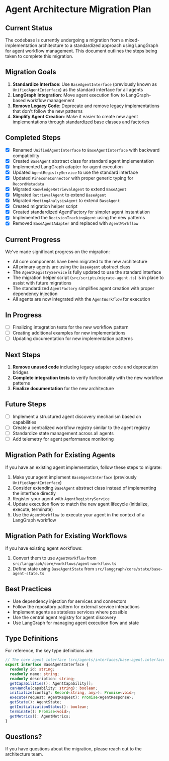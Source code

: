 # Agent Architecture Migration Plan

## Current Status

The codebase is currently undergoing a migration from a mixed-implementation architecture to a standardized approach using LangGraph for agent workflow management. This document outlines the steps being taken to complete this migration.

## Migration Goals

1. **Standardize Interface**: Use `BaseAgentInterface` (previously known as `UnifiedAgentInterface`) as the standard interface for all agents
2. **LangGraph Integration**: Move agent execution flow to LangGraph-based workflow management
3. **Remove Legacy Code**: Deprecate and remove legacy implementations that don't follow the new patterns
4. **Simplify Agent Creation**: Make it easier to create new agent implementations through standardized base classes and factories

## Completed Steps

- [x] Renamed `UnifiedAgentInterface` to `BaseAgentInterface` with backward compatibility
- [x] Created `BaseAgent` abstract class for standard agent implementation
- [x] Implemented LangGraph adapter for agent execution
- [x] Updated `AgentRegistryService` to use the standard interface
- [x] Updated `PineconeConnector` with proper generic typing for `RecordMetadata`
- [x] Migrated `KnowledgeRetrievalAgent` to extend `BaseAgent`
- [x] Migrated `RetrievalAgent` to extend `BaseAgent`
- [x] Migrated `MeetingAnalysisAgent` to extend `BaseAgent`
- [x] Created migration helper script
- [x] Created standardized AgentFactory for simpler agent instantiation
- [x] Implemented the `DecisionTrackingAgent` using the new patterns
- [x] Removed `BaseAgentAdapter` and replaced with `AgentWorkflow`

## Current Progress

We've made significant progress on the migration:

- All core components have been migrated to the new architecture
- All primary agents are using the `BaseAgent` abstract class
- The `AgentRegistryService` is fully updated to use the standard interface
- The migration helper script (`src/scripts/migrate-agent.ts`) is in place to assist with future migrations
- The standardized `AgentFactory` simplifies agent creation with proper dependency injection
- All agents are now integrated with the `AgentWorkflow` for execution

## In Progress

- [ ] Finalizing integration tests for the new workflow pattern
- [ ] Creating additional examples for new implementations
- [ ] Updating documentation for new implementation patterns

## Next Steps

1. **Remove unused code** including legacy adapter code and deprecation bridges
2. **Complete integration tests** to verify functionality with the new workflow patterns
3. **Finalize documentation** for the new architecture

## Future Steps

- [ ] Implement a structured agent discovery mechanism based on capabilities
- [ ] Create a centralized workflow registry similar to the agent registry
- [ ] Standardize state management across all agents
- [ ] Add telemetry for agent performance monitoring

## Migration Path for Existing Agents

If you have an existing agent implementation, follow these steps to migrate:

1. Make your agent implement `BaseAgentInterface` (previously `UnifiedAgentInterface`)
2. Consider extending `BaseAgent` abstract class instead of implementing the interface directly
3. Register your agent with `AgentRegistryService`
4. Update execution flow to match the new agent lifecycle (initialize, execute, terminate)
5. Use the `AgentWorkflow` to execute your agent in the context of a LangGraph workflow

## Migration Path for Existing Workflows

If you have existing agent workflows:

1. Convert them to use `AgentWorkflow` from `src/langgraph/core/workflows/agent-workflow.ts`
2. Define state using `BaseAgentState` from `src/langgraph/core/state/base-agent-state.ts`

## Best Practices

- Use dependency injection for services and connectors
- Follow the repository pattern for external service interactions
- Implement agents as stateless services where possible
- Use the central agent registry for agent discovery
- Use LangGraph for managing agent execution flow and state

## Type Definitions

For reference, the key type definitions are:

```typescript
// The core agent interface (src/agents/interfaces/base-agent.interface.ts)
export interface BaseAgentInterface {
  readonly id: string;
  readonly name: string;
  readonly description: string;
  getCapabilities(): AgentCapability[];
  canHandle(capability: string): boolean;
  initialize(config?: Record<string, any>): Promise<void>;
  execute(request: AgentRequest): Promise<AgentResponse>;
  getState(): AgentState;
  getInitializationStatus(): boolean;
  terminate(): Promise<void>;
  getMetrics(): AgentMetrics;
}
```

## Questions?

If you have questions about the migration, please reach out to the architecture team. 